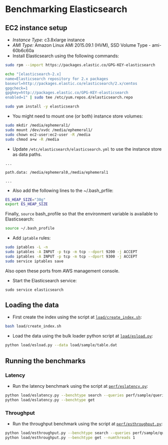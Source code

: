 # Benchmarking Elasticsearch

## EC2 instance setup

* _Instance Type:_ c3.8xlarge instance
* _AMI Type:_ Amazon Linux AMI 2015.09.1 (HVM), SSD Volume Type - ami-60b6c60a
* Install Elasticsearch using the following commands:

```bash
sudo rpm --import https://packages.elastic.co/GPG-KEY-elasticsearch

echo "[elasticsearch-2.x]
name=Elasticsearch repository for 2.x packages
baseurl=http://packages.elastic.co/elasticsearch/2.x/centos
gpgcheck=1
gpgkey=http://packages.elastic.co/GPG-KEY-elasticsearch
enabled=1" | sudo tee /etc/yum.repos.d/elasticsearch.repo

sudo yum install -y elasticsearch
```

* You might need to mount one (or both) instance store volumes:

```bash
sudo mkdir /media/ephemeral1/
sudo mount /dev/xvdc /media/ephemeral1/
sudo chown ec2-user:ec2-user -R /media
sudo chmod a+w -R /media
```

* Update `/etc/elasticsearch/elasticsearch.yml` to use the instance store as data paths.

```
...

path.data: /media/ephemeral0,/media/ephemeral1

...
```

* Also add the following lines to the ~/.bash\_prfile:

```bash
ES_HEAP_SIZE="30g"
export ES_HEAP_SIZE
```

Finally, `source` bash\_profile so that the environment variable is available to Elasticsearch:

```bash
source ~/.bash_profile
```

* Add `iptable` rules:

```bash
sudo iptables -L -n
sudo iptables -A INPUT -p tcp -m tcp --dport 9200 -j ACCEPT
sudo iptables -A INPUT -p tcp -m tcp --dport 9300 -j ACCEPT
sudo service iptables save
```

Also open these ports from AWS management console.

* Start the Elasticsearch service:

```
sudo service elasticsearch
```

## Loading the data

* First create the index using the script at [`load/create_index.sh`](load/create_index.sh):

```bash
bash load/create_index.sh
```

* Load the data using the bulk loader python script at [`load/esload.py`](load/esload.py):
```bash
python load/esload.py --data load/sample/table.dat
```

## Running the benchmarks

### Latency

* Run the latency benchmark using the script at [`perf/eslatency.py`](perf/eslatency.py):

```bash
python load/eslatency.py --benchtype search --queries perf/sample/queries
python load/eslatency.py --benchtype get
```

### Throughput

* Run the throughput benchmark using the script at [`perf/esthroughput.py`](perf/esthroughput.py):

```bash
python load/esthroughput.py --benchtype search --queries perf/sample/queries --numthreads 1
python load/esthroughput.py --benchtype get --numthreads 1
```